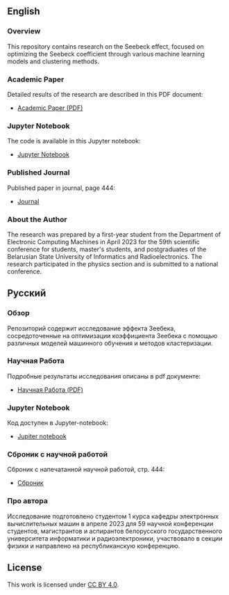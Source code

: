 ## English

### Overview

This repository contains research on the Seebeck effect, focused on optimizing the Seebeck coefficient through various machine learning models and clustering methods.

### Academic Paper

Detailed results of the research are described in this PDF document:

- [Academic Paper (PDF)](https://github.com/eliuahu/seebeck-effect-research-work/blob/main/seebeck/physics.pdf)

### Jupyter Notebook

The code is available in this Jupyter notebook:

- [Jupyter Notebook](https://github.com/eliuahu/seebeck-effect-research-work/blob/main/seebeck/physicss.ipynb)

### Published Journal

Published paper in journal, page 444:

- [Journal](https://www.bsuir.by/m/12_100229_1_176396.pdf)

### About the Author

The research was prepared by a first-year student from the Department of Electronic Computing Machines in April 2023 for the 59th scientific conference for students, master's students, and postgraduates of the Belarusian State University of Informatics and Radioelectronics. The research participated in the physics section and is submitted to a national conference.

## Русский

### Обзор

Репозиторий содержит исследование эффекта Зеебека, сосредоточенные на оптимизации коэффициента Зеебека с помощью различных моделей машинного обучения и методов кластеризации.

### Научная Работа

Подробные результаты исследования описаны в pdf документе:

- [Научная Работа (PDF)](https://github.com/eliuahu/seebeck-effect-research-work/blob/main/seebeck/physics.pdf)

### Jupyter Notebook

Код доступен в Jupyter-notebook:

- [Jupiter notebook](https://github.com/eliuahu/seebeck-effect-research-work/blob/main/seebeck/physicss.ipynb)

### Сброник с научной работой

Сброник с напечатанной научной работой, стр. 444:

- [Сброник](https://www.bsuir.by/m/12_100229_1_176396.pdf)

### Про автора

Исследование подготовлено студентом 1 курса кафедры электронных вычислительных машин в апреле 2023 для 59 научной конференции студентов, магистрантов и аспирантов белорусского государственного университета информатики и радиоэлектроники, участвовало в секции физики и направлено на республиканскую конференцию.

## License

This work is licensed under [CC BY 4.0](https://creativecommons.org/licenses/by/4.0/).
